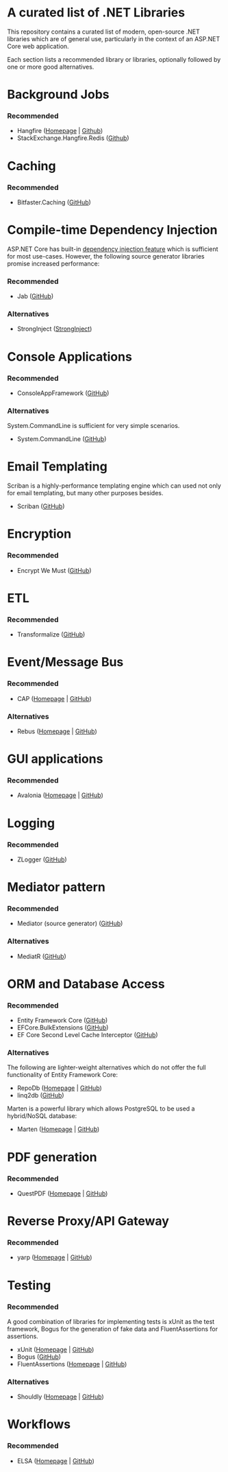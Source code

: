 # A curated list of .NET Libraries

This repository contains a curated list of modern, open-source .NET libraries which are of general use, particularly in the context of an ASP.NET Core web application.

Each section lists a recommended library or libraries, optionally followed by one or more good alternatives.

# Background Jobs

### Recommended

- Hangfire ([Homepage](https://www.hangfire.io/) | [Github](https://github.com/HangfireIO/Hangfire))
- StackExchange.Hangfire.Redis ([Github](https://github.com/marcoCasamento/Hangfire.Redis.StackExchange))

# Caching

### Recommended

- Bitfaster.Caching ([GitHub](https://github.com/bitfaster/BitFaster.Caching))

# Compile-time Dependency Injection

ASP.NET Core has built-in [dependency injection feature](https://docs.microsoft.com/en-us/aspnet/core/fundamentals/dependency-injection?view=aspnetcore-6.0) which is sufficient for most use-cases. However, the following source generator libraries promise increased performance:

### Recommended

- Jab ([GitHub](https://github.com/pakrym/jab))

### Alternatives

- StrongInject ([StrongInject](https://github.com/YairHalberstadt/stronginject))

# Console Applications

### Recommended

- ConsoleAppFramework ([GitHub](https://github.com/Cysharp/ConsoleAppFramework))

### Alternatives

System.CommandLine is sufficient for very simple scenarios.

- System.CommandLine ([GitHub](https://github.com/dotnet/command-line-api))

# Email Templating

Scriban is a highly-performance templating engine which can used not only for email templating, but many other purposes besides.

- Scriban ([GitHub](https://github.com/scriban/scriban))

# Encryption

### Recommended

- Encrypt We Must ([GitHub](https://github.com/ffMathy/FluffySpoon.AspNet.EncryptWeMust))

# ETL

### Recommended

- Transformalize ([GitHub](https://github.com/dalenewman/Transformalize))

# Event/Message Bus

### Recommended

- CAP ([Homepage](https://cap.dotnetcore.xyz/) | [GitHub](https://github.com/dotnetcore/CAP/))

### Alternatives

- Rebus ([Homepage](https://rebus.fm/) | [GitHub](https://github.com/rebus-org/Rebus))

# GUI applications

### Recommended

- Avalonia ([Homepage](https://avaloniaui.net/) | [GitHub](https://github.com/AvaloniaUI/Avalonia))

# Logging

### Recommended

- ZLogger ([GitHub](https://github.com/Cysharp/ZLogger))

# Mediator pattern

### Recommended

- Mediator (source generator) ([GitHub](https://github.com/martinothamar/Mediator))

### Alternatives

- MediatR ([GitHub](https://github.com/jbogard/MediatR))

# ORM and Database Access

### Recommended

- Entity Framework Core ([GitHub](https://github.com/dotnet/efcore))
- EFCore.BulkExtensions ([GitHub](https://github.com/borisdj/EFCore.BulkExtensions/blob/master/README.md))
- EF Core Second Level Cache Interceptor ([GitHub](https://github.com/VahidN/EFCoreSecondLevelCacheInterceptor))

### Alternatives

The following are lighter-weight alternatives which do not offer the full functionality of Entity Framework Core:

- RepoDb ([Homepage](https://repodb.net/) | [GitHub](https://github.com/mikependon/RepoDB))
- linq2db ([GitHub](https://github.com/linq2db/linq2db))

Marten is a powerful library which allows PostgreSQL to be used a hybrid/NoSQL database:

- Marten ([Homepage](https://martendb.io/) | [GitHub](https://github.com/JasperFx/marten))

### 

# PDF generation

### Recommended

- QuestPDF ([Homepage](https://www.questpdf.com/) | [GitHub](https://github.com/QuestPDF/QuestPDF))

# Reverse Proxy/API Gateway

### Recommended

- yarp ([Homepage](https://microsoft.github.io/reverse-proxy/) | [GitHub](https://github.com/microsoft/reverse-proxy))

# Testing

### Recommended

A good combination of libraries for implementing tests is xUnit as the test framework, Bogus for the generation of fake data and FluentAssertions for assertions.

- xUnit ([Homepage](https://xunit.net/) | [GitHub](https://github.com/xunit/xunit))
- Bogus ([GitHub](https://github.com/bchavez/Bogus))
- FluentAssertions ([Homepage](https://fluentassertions.com/) | [GitHub](https://github.com/fluentassertions/fluentassertions))

### Alternatives

- Shouldly ([Homepage](https://shouldly.io/) | [GitHub](https://github.com/shouldly/shouldly))

# Workflows

### Recommended

- ELSA ([Homepage](https://elsa-workflows.github.io/elsa-core/) | [GitHub](https://github.com/elsa-workflows))
